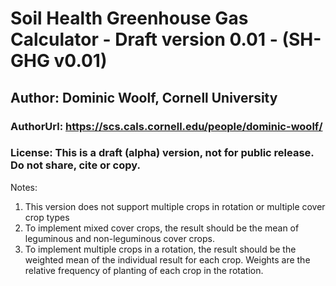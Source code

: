 # Soil Health Greenhouse Gas Calculator - Draft version 0.01 -  (SH-GHG v0.01)
## Author: Dominic Woolf, Cornell University
### AuthorUrl: https://scs.cals.cornell.edu/people/dominic-woolf/
### License: This is a draft (alpha) version, not for public release. Do not share, cite or copy.

Notes:
 1. This version does not support multiple crops in rotation or multiple cover crop types
 2. To implement mixed cover crops, the result should be the mean of leguminous and non-leguminous cover crops.
 3. To implement multiple crops in a rotation, the result should be the weighted mean of the individual result for each crop. Weights are the relative frequency of planting of each crop in the rotation.

